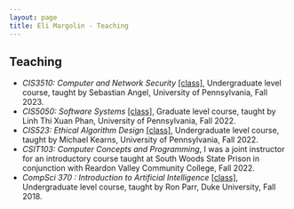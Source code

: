 ```yaml
---
layout: page
title: Eli Margolin - Teaching
---
```


Teaching
--------

- _CIS3510: Computer and Network Security_
  [\[class\]](https://www.cis.upenn.edu/~sga001/classes/cis551s24/),
  Undergraduate level course, taught by Sebastian Angel, University of
  Pennsylvania, Fall 2023.
- _CIS5050: Software Systems_
  [\[class\]](https://www.cis.upenn.edu/~cis5050/), Graduate level course,
  taught by Linh Thi Xuan Phan, University of Pennsylvania, Fall 2022.
- _CIS523: Ethical Algorithm Design_
  [\[class\]](https://www.cis.upenn.edu/~mkearns/teaching/EADSpring23/),
  Undergraduate level course, taught by Michael Kearns, University of
  Pennsylvania, Fall 2022.
- _CSIT103: Computer Concepts and Programming_,
  I was a joint instructor for an introductory course taught at South Woods State
  Prison in conjunction with Reardon Valley Community College, Fall 2022.
- _CompSci 370 : Introduction to Artificial Intelligence_
  [\[class\]](https://courses.cs.duke.edu/spring21/compsci370d/), Undergraduate
  level course, taught by Ron Parr, Duke University, Fall 2018.
